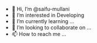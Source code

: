 - 👋 Hi, I’m @saifu-mullani
- 👀 I’m interested in Developing
- 🌱 I’m currently learning ...
- 💞️ I’m looking to collaborate on ...
- 📫 How to reach me ...

<!---
saifu-mullani/saifu-mullani is a ✨ special ✨ repository because its `README.md` (this file) appears on your GitHub profile.
You can click the Preview link to take a look at your changes.
--->
